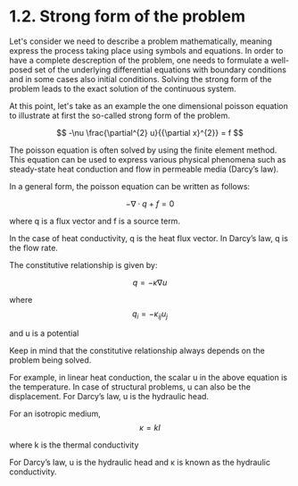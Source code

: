 # 1.2. Strong form of the problem

Let's consider we need to describe a problem mathematically, meaning express the process taking place using symbols and equations. 
In order to have a complete descreption of the problem, one needs to formulate a well-posed set of the underlying differential equations with boundary conditions and in some cases also initial conditions. Solving the strong form of the problem leads to the exact solution of the continuous system. 

At this point, let's take as an example the one dimensional poisson equation to illustrate at first the so-called strong form of the problem. 


$$ -\nu \frac{\partial^{2} u}{{\partial x}^{2}} = f $$

The poisson equation is often solved by using the finite element method. This equation can be used to express various physical phenomena such as steady-state heat conduction and flow in permeable media (Darcy’s law).


In a general form, the poisson equation can be written as follows: 

$$ −∇· q + f = 0 $$

where q is a flux vector and f is a source term. 

In the case of heat conductivity, q is
the heat flux vector. 
In Darcy’s law, q is the flow rate. 

The constitutive relationship is given by:

$$ q= - \kappa  ∇ u $$

where $$ q_i=-\kappa_{ij} u_j $$

and u is a potential 

Keep in mind that the constitutive relationship always depends on the problem being solved. 

For example, in linear heat conduction, the scalar u in the above equation is the temperature. In case of structural problems, u can also be the displacement. For Darcy’s law, u is the hydraulic head.

For an isotropic medium, $$ \kappa = k I $$

where k is the thermal conductivity

For Darcy’s law, u is the hydraulic head and κ is known as the hydraulic conductivity.
